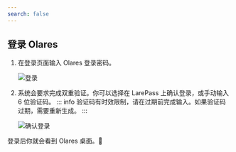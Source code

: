 ```yaml
---
search: false
---
```

## 登录 Olares

1. 在登录页面输入 Olares 登录密码。

   ![登录](/images/manual/get-started/log-in.png#bordered)
2. 系统会要求完成双重验证。你可以选择在 LarePass 上确认登录，或手动输入 6 位验证码。
   ::: info
   验证码有时效限制，请在过期前完成输入。如果验证码过期，需要重新生成。
   :::

   ![确认登录](/images/manual/get-started/confirm-login.png#bordered)

登录后你就会看到 Olares 桌面。🎉

